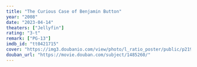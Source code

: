 ```yaml
---
title: "The Curious Case of Benjamin Button"
year: "2008"
date: "2023-04-14"
theaters: ["Jellyfin"]
rating: "3-t"
remark: ["PG-13"]
imdb_id: "tt0421715"
cover: "https://img3.doubanio.com/view/photo/l_ratio_poster/public/p2192535722.jpg"
douban_url: "https://movie.douban.com/subject/1485260/"
---
```

